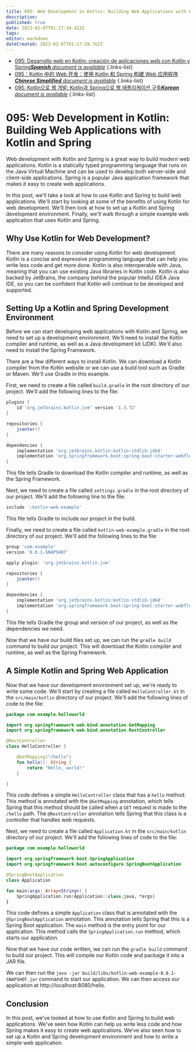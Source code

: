 ```yaml
---
title: 095: Web Development in Kotlin: Building Web Applications with Kotlin and Spring
description: 
published: true
date: 2023-02-07T01:17:34.423Z
tags: 
editor: markdown
dateCreated: 2023-02-07T01:17:28.762Z
---
```


- [095: Desarrollo web en Kotlin: creación de aplicaciones web con Kotlin y Spring***Spanish** document is available*](/es/Knowledge-base/Kotlin/Learning/095-web-development-in-kotlin-building-web-applications-with-kotlin-and-spring)
{.links-list}
- [095：Kotlin 中的 Web 开发：使用 Kotlin 和 Spring 构建 Web 应用程序***Chinese Simplified** document is available*](/zh/Knowledge-base/Kotlin/Learning/095-web-development-in-kotlin-building-web-applications-with-kotlin-and-spring)
{.links-list}
- [095: Kotlin으로 웹 개발: Kotlin과 Spring으로 웹 애플리케이션 구축***Korean** document is available*](/ko/Knowledge-base/Kotlin/Learning/095-web-development-in-kotlin-building-web-applications-with-kotlin-and-spring)
{.links-list}


# 095: Web Development in Kotlin: Building Web Applications with Kotlin and Spring

Web development with Kotlin and Spring is a great way to build modern web applications. Kotlin is a statically typed programming language that runs on the Java Virtual Machine and can be used to develop both server-side and client-side applications. Spring is a popular Java application framework that makes it easy to create web applications.

In this post, we'll take a look at how to use Kotlin and Spring to build web applications. We'll start by looking at some of the benefits of using Kotlin for web development. We'll then look at how to set up a Kotlin and Spring development environment. Finally, we'll walk through a simple example web application that uses Kotlin and Spring.

## Why Use Kotlin for Web Development?

There are many reasons to consider using Kotlin for web development. Kotlin is a concise and expressive programming language that can help you write less code and get more done. Kotlin is also interoperable with Java, meaning that you can use existing Java libraries in Kotlin code. Kotlin is also backed by JetBrains, the company behind the popular IntelliJ IDEA Java IDE, so you can be confident that Kotlin will continue to be developed and supported.

## Setting Up a Kotlin and Spring Development Environment

Before we can start developing web applications with Kotlin and Spring, we need to set up a development environment. We'll need to install the Kotlin compiler and runtime, as well as a Java development kit (JDK). We'll also need to install the Spring Framework.

There are a few different ways to install Kotlin. We can download a Kotlin compiler from the Kotlin website or we can use a build tool such as Gradle or Maven. We'll use Gradle in this example.

First, we need to create a file called `build.gradle` in the root directory of our project. We'll add the following lines to the file:

```groovy
plugins {
    id 'org.jetbrains.kotlin.jvm' version '1.3.72'
}

repositories {
    jcenter()
}

dependencies {
    implementation 'org.jetbrains.kotlin:kotlin-stdlib-jdk8'
    implementation 'org.springframework.boot:spring-boot-starter-webflux'
}
```

This file tells Gradle to download the Kotlin compiler and runtime, as well as the Spring Framework.

Next, we need to create a file called `settings.gradle` in the root directory of our project. We'll add the following line to the file:

```groovy
include ':kotlin-web-example'
```

This file tells Gradle to include our project in the build.

Finally, we need to create a file called `kotlin-web-example.gradle` in the root directory of our project. We'll add the following lines to the file:

```groovy
group 'com.example'
version '0.0.1-SNAPSHOT'

apply plugin: 'org.jetbrains.kotlin.jvm'

repositories {
    jcenter()
}

dependencies {
    implementation 'org.jetbrains.kotlin:kotlin-stdlib-jdk8'
    implementation 'org.springframework.boot:spring-boot-starter-webflux'
}

```

This file tells Gradle the group and version of our project, as well as the dependencies we need.

Now that we have our build files set up, we can run the `gradle build` command to build our project. This will download the Kotlin compiler and runtime, as well as the Spring Framework.

## A Simple Kotlin and Spring Web Application

Now that we have our development environment set up, we're ready to write some code. We'll start by creating a file called `HelloController.kt` in the `src/main/kotlin` directory of our project. We'll add the following lines of code to the file:

```kotlin
package com.example.helloworld

import org.springframework.web.bind.annotation.GetMapping
import org.springframework.web.bind.annotation.RestController

@RestController
class HelloController {

    @GetMapping("/hello")
    fun hello(): String {
        return "Hello, world!"
    }

}
```

This code defines a simple `HelloController` class that has a `hello` method. This method is annotated with the `@GetMapping` annotation, which tells Spring that this method should be called when a `GET` request is made to the `/hello` path. The `@RestController` annotation tells Spring that this class is a controller that handles web requests.

Next, we need to create a file called `Application.kt` in the `src/main/kotlin` directory of our project. We'll add the following lines of code to the file:

```kotlin
package com.example.helloworld

import org.springframework.boot.SpringApplication
import org.springframework.boot.autoconfigure.SpringBootApplication

@SpringBootApplication
class Application

fun main(args: Array<String>) {
    SpringApplication.run(Application::class.java, *args)
}
```

This code defines a simple `Application` class that is annotated with the `@SpringBootApplication` annotation. This annotation tells Spring that this is a Spring Boot application. The `main` method is the entry point for our application. This method calls the `SpringApplication.run` method, which starts our application.

Now that we have our code written, we can run the `gradle build` command to build our project. This will compile our Kotlin code and package it into a JAR file.

We can then run the `java -jar build/libs/kotlin-web-example-0.0.1-SNAPSHOT.jar` command to start our application. We can then access our application at http://localhost:8080/hello.

## Conclusion

In this post, we've looked at how to use Kotlin and Spring to build web applications. We've seen how Kotlin can help us write less code and how Spring makes it easy to create web applications. We've also seen how to set up a Kotlin and Spring development environment and how to write a simple web application.